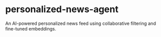 # personalized-news-agent
An AI-powered personalized news feed using collaborative filtering and fine-tuned embeddings.
